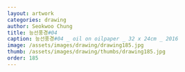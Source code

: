 ```yaml
---
layout: artwork
categories: drawing
author: Seokwoo Chung
title: 능선풍경#04
caption: 능선풍경#04 _ oil on oilpaper _ 32 x 24cm _ 2016
image: /assets/images/drawing/drawing185.jpg
thumb: /assets/images/drawing/thumbs/drawing185.jpg
order: 185
---
```

